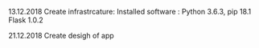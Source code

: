 13.12.2018 Create infrastrcature:
Installed software : Python 3.6.3, pip 18.1
Flask 1.0.2

21.12.2018 Create desigh of app
